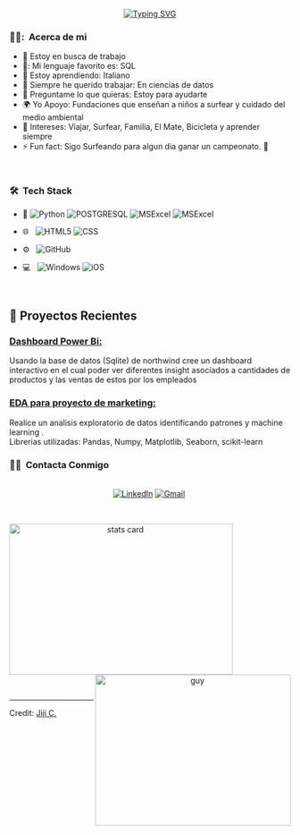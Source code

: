 <p align="center">
<a href="https://git.io/typing-svg"><img src="https://readme-typing-svg.demolab.com?font=Georgia&weight=800&pause=1000&size=33&color=042D5E&width=370&height=100&lines=Hi+%2C+I'm+Franco Ahumada+%F0%9F%91%8B" alt="Typing SVG" /></a>
</p>








<h3> 👨‍💻: &nbsp;Acerca de mi </h3>

- 🔭 Estoy en busca de trabajo
- 💠: Mi lenguaje favorito es: SQL
- 🌱 Estoy aprendiendo: Italiano 
- 👯 Siempre he querido trabajar: En ciencias de datos 
- 💬 Preguntame lo que quieras: Estoy para ayudarte
- 🌍 Yo Apoyo: Fundaciones que enseñan a niños a surfear y cuidado del medio ambiental
- 💜 Intereses: Viajar, Surfear, Familia, El Mate, Bicicleta y aprender siempre
- ⚡ Fun fact: Sigo Surfeando para algun dia ganar un campeonato. 🖖

<br/>

<h3> 🛠 &nbsp;Tech Stack</h3>

- :space_invader:
  ![Python](https://img.shields.io/badge/Python-14354C?style=for-the-badge&logo=python&logoColor=white)
  ![POSTGRESQL](https://img.shields.io/badge/SQLite-07405E?style=for-the-badge&logo=sqlite&logoColor=white)
  ![MSExcel](https://img.shields.io/badge/Microsoft_SQL_Server-CC2927?style=for-the-badge&logo=microsoft-sql-server&logoColor=white)
  ![MSExcel](https://img.shields.io/badge/jQuery-0769AD?style=for-the-badge&logo=jquery&logoColor=white)
  
- 🌐 &nbsp;
  ![HTML5](https://img.shields.io/badge/Datacamp-05192D?style=for-the-badge&logo=datacamp&logoColor=65FF8F)
  ![CSS](https://img.shields.io/badge/Udemy-EC5252?style=for-the-badge&logo=Udemy&logoColor=white)
  
- ⚙️ &nbsp;
  ![GitHub](https://img.shields.io/badge/GitHub-100000?style=for-the-badge&logo=github&logoColor=white)

- 💻 &nbsp;
  ![Windows](https://img.shields.io/badge/Windows-0078D6?style=for-the-badge&logo=windows&logoColor=white)
  ![iOS](https://img.shields.io/badge/iOS-000000?style=for-the-badge&logo=ios&logoColor=white)


<br/>

<p>

## 📝 Proyectos Recientes
### [ Dashboard Power Bi: ](https://github.com/DataOnATangent/Representative_Profiles_Machine_Learning_Project)<br>
Usando la base de datos (Sqlite) de northwind cree un dashboard interactivo en el cual poder ver diferentes insight asociados a cantidades de productos y las ventas de estos por los empleados

### [EDA para proyecto de marketing: ](https://github.com/DataOnATangent/Yelp_API_ETL_Project)<br>
Realice un analisis exploratorio de datos identificando patrones y machine learning .<br>
Librerias utilizadas: Pandas, Numpy, Matplotlib, Seaborn, scikit-learn

</p>


<h3> 🤝🏻 &nbsp;Contacta Conmigo </h3> 

<p align="center">
<br>
<a href="https://www.linkedin.com/in/franco-ahumada-sepulveda-77153416b/" target="_blank"><img src="https://img.shields.io/badge/linkedin-%230077B5.svg?&style=for-the-badge&logo=linkedin&logoColor=white" alt="LinkedIn" /></a>
<a href="mailto:francodomino2017@gmail.com?subject=Hola%20Jiji"><img src="https://img.shields.io/badge/gmail-%23D14836.svg?&style=for-the-badge&logo=gmail&logoColor=white" alt="Gmail"/></a>&nbsp;
<!--<a href="https://kkvanonymous.github.io/"><img alt="Website" src="https://img.shields.io/website?style=for-the-badge&up_message=portfolio&url=https%3A%2F%2Fkkvanonymous.github.io%2F"></a>-->
</p>



<br/> 
<p>

<a align= "center" href="https://github.com/dataonatangent">
  <img alt= "stats card" height="270px" width="400" src="https://github-readme-stats.vercel.app/api?username=dataonatangent&theme=cobalt&show_icons=true&count_private=true" />
  <img align="right" height="270px" alt="guy" width="350" src="https://i.pinimg.com/originals/e4/26/70/e426702edf874b181aced1e2fa5c6cde.gif" /> </a>

</p>
<br/>



-----
Credit: [Jiji C.](https://github.com/DataOnATangent)

